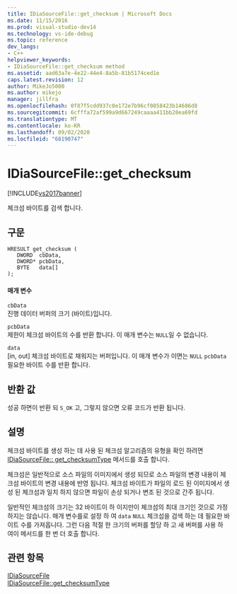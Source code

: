 ```yaml
---
title: IDiaSourceFile::get_checksum | Microsoft Docs
ms.date: 11/15/2016
ms.prod: visual-studio-dev14
ms.technology: vs-ide-debug
ms.topic: reference
dev_langs:
- C++
helpviewer_keywords:
- IDiaSourceFile::get_checksum method
ms.assetid: aad63a7e-4e22-44e4-8a5b-81b5174ced1e
caps.latest.revision: 12
author: MikeJo5000
ms.author: mikejo
manager: jillfra
ms.openlocfilehash: 0f87f5cdd937c0e172e7b96cf0858423b14686d8
ms.sourcegitcommit: 6cfffa72af599a9d667249caaaa411bb28ea69fd
ms.translationtype: MT
ms.contentlocale: ko-KR
ms.lasthandoff: 09/02/2020
ms.locfileid: "68190747"
---
```

# <a name="idiasourcefileget_checksum"></a>IDiaSourceFile::get_checksum
[!INCLUDE[vs2017banner](../../includes/vs2017banner.md)]

체크섬 바이트를 검색 합니다.  
  
## <a name="syntax"></a>구문  
  
```cpp#  
HRESULT get_checksum (   
   DWORD  cbData,  
   DWORD* pcbData,  
   BYTE   data[]  
);  
```  
  
#### <a name="parameters"></a>매개 변수  
 `cbData`  
 진행 데이터 버퍼의 크기 (바이트)입니다.  
  
 `pcbData`  
 제한이 체크섬 바이트의 수를 반환 합니다. 이 매개 변수는 `NULL`일 수 없습니다.  
  
 `data`  
 [in, out] 체크섬 바이트로 채워지는 버퍼입니다. 이 매개 변수가 이면는 `NULL` `pcbData` 필요한 바이트 수를 반환 합니다.  
  
## <a name="return-value"></a>반환 값  
 성공 하면이 반환 되 `S_OK` 고, 그렇지 않으면 오류 코드가 반환 됩니다.  
  
## <a name="remarks"></a>설명  
 체크섬 바이트를 생성 하는 데 사용 된 체크섬 알고리즘의 유형을 확인 하려면 [IDiaSourceFile:: get_checksumType](../../debugger/debug-interface-access/idiasourcefile-get-checksumtype.md) 메서드를 호출 합니다.  
  
 체크섬은 일반적으로 소스 파일의 이미지에서 생성 되므로 소스 파일의 변경 내용이 체크섬 바이트의 변경 내용에 반영 됩니다. 체크섬 바이트가 파일의 로드 된 이미지에서 생성 된 체크섬과 일치 하지 않으면 파일이 손상 되거나 변조 된 것으로 간주 됩니다.  
  
 일반적인 체크섬의 크기는 32 바이트이 하 이지만이 체크섬의 최대 크기인 것으로 가정 하지는 않습니다. 매개 변수를로 설정 하 여 `data` `NULL` 체크섬을 검색 하는 데 필요한 바이트 수를 가져옵니다. 그런 다음 적절 한 크기의 버퍼를 할당 하 고 새 버퍼를 사용 하 여이 메서드를 한 번 더 호출 합니다.  
  
## <a name="see-also"></a>관련 항목  
 [IDiaSourceFile](../../debugger/debug-interface-access/idiasourcefile.md)   
 [IDiaSourceFile::get_checksumType](../../debugger/debug-interface-access/idiasourcefile-get-checksumtype.md)
